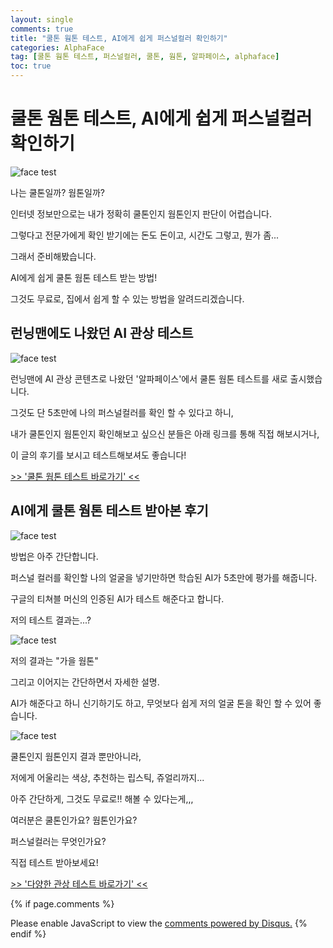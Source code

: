 ```yaml
---
layout: single
comments: true
title: "쿨톤 웜톤 테스트, AI에게 쉽게 퍼스널컬러 확인하기"
categories: AlphaFace
tag: [쿨톤 웜톤 테스트, 퍼스널컬러, 쿨톤, 웜톤, 알파페이스, alphaface]
toc: true
---
```



  <!-- Google addsense -->
  <script async src="https://pagead2.googlesyndication.com/pagead/js/adsbygoogle.js?client=ca-pub-2367691231152778"
    crossorigin="anonymous"></script>
  <!-- 상단 2개 -->
  <ins class="adsbygoogle" style="display:block" data-ad-client="ca-pub-2367691231152778" data-ad-slot="7442206282"
    data-ad-format="auto" data-full-width-responsive="true"></ins>
  <script>
    (adsbygoogle = window.adsbygoogle || []).push({});
  </script>


# 쿨톤 웜톤 테스트, AI에게 쉽게 퍼스널컬러 확인하기

![face test](/assets/img/48-1.jpg)

나는 쿨톤일까? 웜톤일까?

인터넷 정보만으로는 내가 정확히 쿨톤인지 웜톤인지 판단이 어렵습니다.

그렇다고 전문가에게 확인 받기에는 돈도 돈이고, 시간도 그렇고, 뭔가 좀...

그래서 준비해봤습니다.

AI에게 쉽게 쿨톤 웜톤 테스트 받는 방법!

그것도 무료로, 집에서 쉽게 할 수 있는 방법을 알려드리겠습니다.


## 런닝맨에도 나왔던 AI 관상 테스트

![face test](/assets/img/48-2.jpg)

런닝맨에 AI 관상 콘텐츠로 나왔던 '알파페이스'에서 쿨톤 웜톤 테스트를 새로 출시했습니다.

그것도 단 5초만에 나의 퍼스널컬러를 확인 할 수 있다고 하니,

내가 쿨톤인지 웜톤인지 확인해보고 싶으신 분들은 아래 링크를 통해 직접 해보시거나,

이 글의 후기를 보시고 테스트해보셔도 좋습니다!

<a href="https://alphaface-ai.com/facetonetest/">>> '쿨톤 웜톤 테스트 바로가기' <<</a>


## AI에게 쿨톤 웜톤 테스트 받아본 후기

![face test](/assets/img/48-3.jpg)

방법은 아주 간단합니다.

퍼스널 컬러를 확인할 나의 얼굴을 넣기만하면 학습된 AI가 5초만에 평가를 해줍니다.

구글의 티쳐블 머신의 인증된 AI가 테스트 해준다고 합니다.

저의 테스트 결과는...?


![face test](/assets/img/48-4.jpg)

저의 결과는 "가을 웜톤"

그리고 이어지는 간단하면서 자세한 설명.

AI가 해준다고 하니 신기하기도 하고, 무엇보다 쉽게 저의 얼굴 톤을 확인 할 수 있어 좋습니다.


![face test](/assets/img/48-5.jpg)

쿨톤인지 웜톤인지 결과 뿐만아니라,

저에게 어울리는 색상, 추천하는 립스틱, 쥬얼리까지...

아주 간단하게, 그것도 무료로!! 해볼 수 있다는게,,,

여러분은 쿨톤인가요? 웜톤인가요?

퍼스널컬러는 무엇인가요?

직접 테스트 받아보세요!

<a href="https://alphaface-ai.com/">>> '다양한 관상 테스트 바로가기' <<</a>


  <!-- Google addsense -->
  <script async src="https://pagead2.googlesyndication.com/pagead/js/adsbygoogle.js?client=ca-pub-2367691231152778"
    crossorigin="anonymous"></script>
  <!-- alphaface.footer.add -->
  <ins class="adsbygoogle" style="display:block" data-ad-client="ca-pub-2367691231152778" data-ad-slot="8141421734"
    data-ad-format="auto" data-full-width-responsive="true"></ins>
  <script>
    (adsbygoogle = window.adsbygoogle || []).push({});
  </script>


{% if page.comments %}
<div id="disqus_thread"></div>
<script>
    /**
    *  RECOMMENDED CONFIGURATION VARIABLES: EDIT AND UNCOMMENT THE SECTION BELOW TO INSERT DYNAMIC VALUES FROM YOUR PLATFORM OR CMS.
    *  LEARN WHY DEFINING THESE VARIABLES IS IMPORTANT: https://disqus.com/admin/universalcode/#configuration-variables    */
    
    var disqus_config = function () {
    this.page.url = "{{ page.url | absolute_url }};";  // Replace PAGE_URL with your page's canonical URL variable
    this.page.identifier = "{{ page.id }}";; // Replace PAGE_IDENTIFIER with your page's unique identifier variable
    };
    
    (function() { // DON'T EDIT BELOW THIS LINE
    var d = document, s = d.createElement('script');
    s.src = 'https://alphafaceblog.disqus.com/embed.js';
    s.setAttribute('data-timestamp', +new Date());
    (d.head || d.body).appendChild(s);
    })();
</script>
<noscript>Please enable JavaScript to view the <a href="https://disqus.com/?ref_noscript">comments powered by Disqus.</a></noscript>
{% endif %}